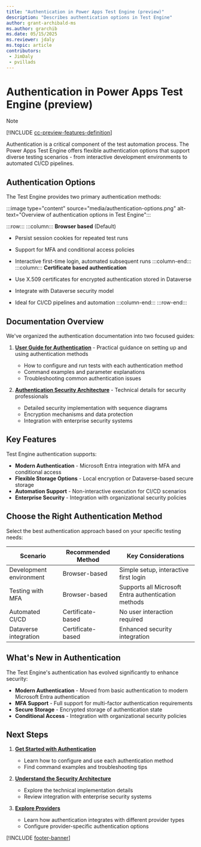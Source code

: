 ```yaml
---
title: "Authentication in Power Apps Test Engine (preview)"
description: "Describes authentication options in Test Engine"
author: grant-archibald-ms
ms.author: grarchib
ms.date: 05/15/2025
ms.reviewer: jdaly
ms.topic: article
contributors:
 - JimDaly
 - pvillads
---
```


# Authentication in Power Apps Test Engine (preview)

> [!NOTE]
> [!INCLUDE [cc-preview-features-definition](../includes/cc-preview-features-definition.md)]

Authentication is a critical component of the test automation process. The Power Apps Test Engine offers flexible authentication options that support diverse testing scenarios - from interactive development environments to automated CI/CD pipelines.

## Authentication Options

The Test Engine provides two primary authentication methods:

:::image type="content" source="media/authentication-options.png" alt-text="Overview of authentication options in Test Engine":::

<!-- Example columns start -->

:::row:::
   :::column:::
   **Browser based** (Default)

   - Persist session cookies for repeated test runs
   - Support for MFA and conditional access policies
   - Interactive first-time login, automated subsequent runs
   :::column-end:::
   :::column:::
   **Certificate based authentication**

   - Use X.509 certificates for encrypted authentication stored in Dataverse
   - Integrate with Dataverse security model
   - Ideal for CI/CD pipelines and automation
   :::column-end:::
:::row-end:::

<!-- Example columns end -->

## Documentation Overview

We've organized the authentication documentation into two focused guides:

1. **[User Guide for Authentication](authentication-guide.md)** - Practical guidance on setting up and using authentication methods
   - How to configure and run tests with each authentication method
   - Command examples and parameter explanations
   - Troubleshooting common authentication issues

2. **[Authentication Security Architecture](authentication-security.md)** - Technical details for security professionals
   - Detailed security implementation with sequence diagrams
   - Encryption mechanisms and data protection
   - Integration with enterprise security systems

## Key Features

Test Engine authentication supports:

- **Modern Authentication** - Microsoft Entra integration with MFA and conditional access
- **Flexible Storage Options** - Local encryption or Dataverse-based secure storage
- **Automation Support** - Non-interactive execution for CI/CD scenarios
- **Enterprise Security** - Integration with organizational security policies

## Choose the Right Authentication Method

Select the best authentication approach based on your specific testing needs:

| Scenario | Recommended Method | Key Considerations |
|----------|-------------------|-------------------|
| Development environment | Browser-based | Simple setup, interactive first login |
| Testing with MFA | Browser-based | Supports all Microsoft Entra authentication methods |
| Automated CI/CD | Certificate-based | No user interaction required |
| Dataverse integration | Certificate-based | Enhanced security integration |

## What's New in Authentication

The Test Engine's authentication has evolved significantly to enhance security:

- **Modern Authentication** - Moved from basic authentication to modern Microsoft Entra authentication
- **MFA Support** - Full support for multi-factor authentication requirements
- **Secure Storage** - Encrypted storage of authentication state
- **Conditional Access** - Integration with organizational security policies

## Next Steps

1. [**Get Started with Authentication**](authentication-guide.md)
   - Learn how to configure and use each authentication method
   - Find command examples and troubleshooting tips
   
2. [**Understand the Security Architecture**](authentication-security.md)
   - Explore the technical implementation details
   - Review integration with enterprise security systems

3. [**Explore Providers**](providers.md)
   - Learn how authentication integrates with different provider types
   - Configure provider-specific authentication options

[!INCLUDE [footer-banner](../includes/footer-banner.md)]
